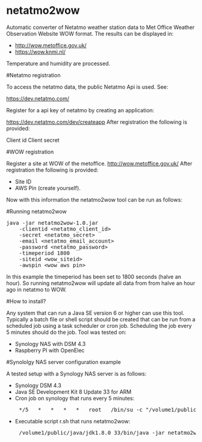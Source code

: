 # netatmo2wow

Automatic converter of Netatmo weather station data to Met Office Weather Observation Website WOW format. The results can be displayed in:

- http://wow.metoffice.gov.uk/
- https://wow.knmi.nl/

Temperature and humidity are processed.

#Netatmo registration

To access the netatmo data, the public Netatmo Api is used. See:

https://dev.netatmo.com/

Register for a api key of netatmo by creating an application:

https://dev.netatmo.com/dev/createapp
After registration the following is provided:

Client id
Client secret


#WOW registration

Register a site at WOW of the metoffice.
http://wow.metoffice.gov.uk/
After registration the following is provided:

- Site ID
- AWS Pin (create yourself).

Now  with this information the netatmo2wow tool can be run as follows:

#Running netatmo2wow
<pre>
java -jar netatmo2wow-1.0.jar
    -clientid &lt;netatmo_client_id&gt;
    -secret &lt;netatmo_secret&gt;
    -email &lt;netatmo_email_account&gt;
    -password &lt;netatmo_password&gt;
    -timeperiod 1800
    -siteid &lt;wow_siteid&gt;
    -awspin &lt;wow_aws_pin&gt;
</pre>

In this example the timeperiod has been set to 1800 seconds (halve an hour).
So running netatmo2wow will update all data from from halve an hour ago in netatmo to WOW.


#How to install?

Any system that can run a Java SE version 6 or higher can use this tool.
Typically a batch file or shell script should be created that can be run from a scheduled job using a task scheduler or cron job.
Scheduling the job every 5 minutes should do the job.
Tool was tested on:

- Synology NAS with DSM 4.3
- Raspberry PI with OpenElec

#Synololgy NAS server configuration example

A tested setup with a Synology NAS server is as follows:

- Synology DSM 4.3
- Java SE Development Kit 8 Update 33 for ARM
- Cron job on synology that runs every 5 minutes:
<pre>
    */5   *   *   *   *   root   /bin/su -c "/volume1/public/netatmo/r.sh" admin
</pre>
- Executable script r.sh that runs netatmo2wow:
<pre>
    /volume1/public/java/jdk1.8.0_33/bin/java -jar netatmo2wow-1.0.jar -clientid ......
</pre>


